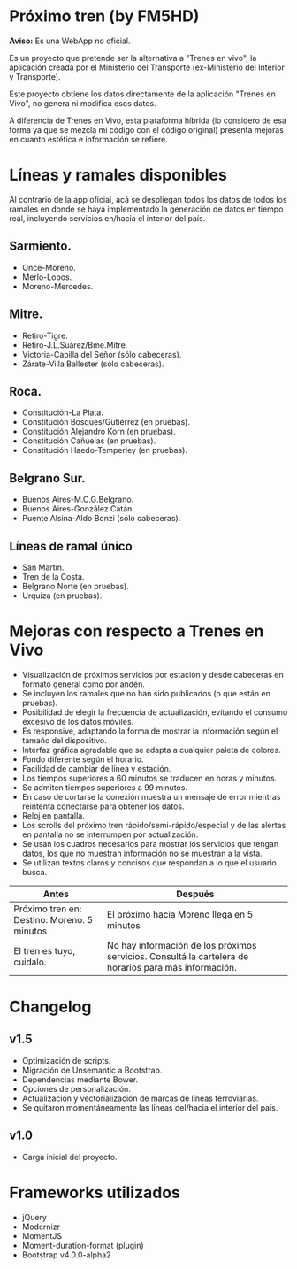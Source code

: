 # Próximo tren (by FM5HD)
**Aviso:** Es una WebApp no oficial. 

Es un proyecto que pretende ser la alternativa a "Trenes en vivo", la aplicación creada por el Ministerio del Transporte (ex-Ministerio del Interior y Transporte).

Este proyecto obtiene los datos directamente de la aplicación "Trenes en Vivo", no genera ni modifica esos datos. 

A diferencia de Trenes en Vivo, esta plataforma híbrida (lo considero de esa forma ya que se mezcla mi código con el código original) presenta mejoras en cuanto estética e información se refiere.

# Líneas y ramales disponibles 
Al contrario de la app oficial, acá se despliegan todos los datos de todos los ramales en donde se haya implementado la generación de datos en tiempo real, incluyendo servicios en/hacia el interior del país. 
## Sarmiento. 
* Once-Moreno. 
* Merlo-Lobos. 
* Moreno-Mercedes. 
## Mitre. 
* Retiro-Tigre. 
* Retiro-J.L.Suárez/Bme.Mitre. 
* Victoria-Capilla del Señor (sólo cabeceras). 
* Zárate-Villa Ballester (sólo cabeceras). 
## Roca. 
* Constitución-La Plata. 
* Constitución Bosques/Gutiérrez (en pruebas). 
* Constitución Alejandro Korn (en pruebas). 
* Constitución Cañuelas (en pruebas). 
* Constitución Haedo-Temperley (en pruebas). 
## Belgrano Sur. 
* Buenos Aires-M.C.G.Belgrano. 
* Buenos Aires-González Catán. 
* Puente Alsina-Aldo Bonzi (sólo cabeceras). 
## Líneas de ramal único
* San Martín. 
* Tren de la Costa. 
* Belgrano Norte (en pruebas). 
* Urquiza (en pruebas). 

# Mejoras con respecto a Trenes en Vivo
* Visualización de próximos servicios por estación y desde cabeceras en formato general como por andén. 
* Se incluyen los ramales que no han sido publicados (o que están en pruebas). 
* Posibilidad de elegir la frecuencia de actualización, evitando el consumo excesivo de los datos móviles. 
* Es responsive, adaptando la forma de mostrar la información según el tamaño del dispositivo. 
* Interfaz gráfica agradable que se adapta a cualquier paleta de colores. 
* Fondo diferente según el horario. 
* Facilidad de cambiar de línea y estación. 
* Los tiempos superiores a 60 minutos se traducen en horas y minutos. 
* Se admiten tiempos superiores a 99 minutos. 
* En caso de cortarse la conexión muestra un mensaje de error mientras reintenta conectarse para obtener los datos. 
* Reloj en pantalla. 
* Los scrolls del próximo tren rápido/semi-rápido/especial y de las alertas en pantalla no se interrumpen por actualización.
* Se usan los cuadros necesarios para mostrar los servicios que tengan datos, los que no muestran información no se muestran a la vista. 
* Se utilizan textos claros y concisos que respondan a lo que el usuario busca. 

| Antes | Después |
| ------------- | ------------- |
| Próximo tren en: Destino: Moreno. 5 minutos | El próximo hacia Moreno llega en 5 minutos |
| El tren es tuyo, cuidalo. | No hay información de los próximos servicios. Consultá la cartelera de horarios para más información. |

# Changelog
## v1.5
* Optimización de scripts. 
* Migración de Unsemantic a Bootstrap. 
* Dependencias mediante Bower. 
* Opciones de personalización. 
* Actualización y vectorialización de marcas de líneas ferroviarias. 
* Se quitaron momentáneamente las líneas del/hacia el interior del país. 

## v1.0
* Carga inicial del proyecto.

# Frameworks utilizados
* jQuery 
* Modernizr 
* MomentJS 
* Moment-duration-format (plugin) 
* Bootstrap v4.0.0-alpha2